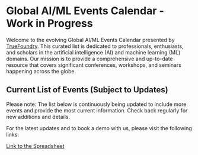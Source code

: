 # Global AI/ML Events Calendar - Work in Progress

Welcome to the evolving Global AI/ML Events Calendar presented by [TrueFoundry](https://www.truefoundry.com/). This curated list is dedicated to professionals, enthusiasts, and scholars in the artificial intelligence (AI) and machine learning (ML) domains. Our mission is to provide a comprehensive and up-to-date resource that covers significant conferences, workshops, and seminars happening across the globe.

## Current List of Events (Subject to Updates)

Please note: The list below is continuously being updated to include more events and provide the most current information. Check back regularly for new additions and details.

For the latest updates and to book a demo with us, please visit the following links:


[Link to the Spreadsheet](https://docs.google.com/spreadsheets/d/e/2PACX-1vRg7-6LQ3d4nfJ1Ym00AXDICP4oSqz7GRyJqvk596fXRQ8uiAVWwU7PTRzoRpBvXB2LsRCi5O3v-EK8/pubhtml?gid=0&single=true)
